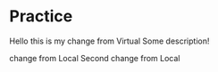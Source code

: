 # Practice
Hello this is my change from Virtual
Some description!

change from Local
Second change from Local


